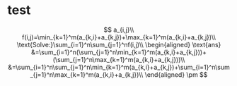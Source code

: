 # test

$$
a_{i,j}\\
f(i,j)=\min_{k=1}^m(a_{k,i}+a_{k,j})+\max_{k=1}^m(a_{k,i}+a_{k,j})\\
\text{Solve:}\sum_{i=1}^n\sum_{j=1}^nf(i,j)\\
\begin{aligned}
\text{ans}
&=\sum_{i=1}^n(\sum_{j=1}^n\min_{k=1}^m(a_{k,i}+a_{k,j}))+(\sum_{j=1}^n\max_{k=1}^m(a_{k,i}+a_{k,j}))\\
&=\sum_{i=1}^n\sum_{j=1}^n\min_{k=1}^m(a_{k,i}+a_{k,j})+\sum_{i=1}^n\sum_{j=1}^n\max_{k=1}^m(a_{k,i}+a_{k,j})\\
\end{aligned}
\pm
$$
